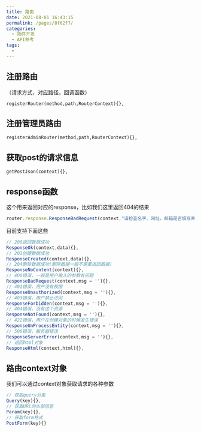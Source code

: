```yaml
---
title: 路由
date: 2021-08-01 16:43:15
permalink: /pages/8f62f7/
categories:
  - 插件开发
  - API参考
tags:
  - 
---
```

## 注册路由

（请求方式，对应路径，回调函数）

```
registerRouter(method,path,RouterContext){},
```

## 注册管理员路由

```
registerAdminRouter(method,path,RouterContext){},
```

## 获取post的请求信息

```
getPostJson(context){},
```

## response函数

这个用来返回对应的response，比如我们这里返回404的结果

```javascript
router.response.ResponseBadRequest(context,"请检查名字、网址。邮箱是否填写并正确！")
```

目前支持下面这些

```javascript
// 200返回数据成功
ResponseOk(context,data){},
// 201创建数据成功
ResponseCreated(context,data){},
// 204删除数据成功(删除数据一般不需要返回数据)
ResponseNoContent(context){},
// 400错误，一般是用户输入的参数有问题
ResponseBadRequest(context,msg = ''){},
// 401错误，用户没有权限
ResponseUnauthorized(context,msg = ''){},
// 403错误，用户禁止访问
ResponseForbidden(context,msg = ''){},
// 404错误，没有这个资源
ResponseNotFound(context,msg = ''){},
// 422错误，用户在创建对象的时候发生错误
ResponseUnProcessEntity(context,msg = ''){},
// 500错误，服务器错误
ResponseServerError(context,msg = ''){},
// 返回html对象
ResponseHtml(context,html){},
```

## 路由context对象

我们可以通过context对象获取请求的各种参数

```javascript
// 获取query对象
Query(key){},
// 获取URl的头部信息
Param(key){},
// 获取form格式
PostForm(key){}
```

